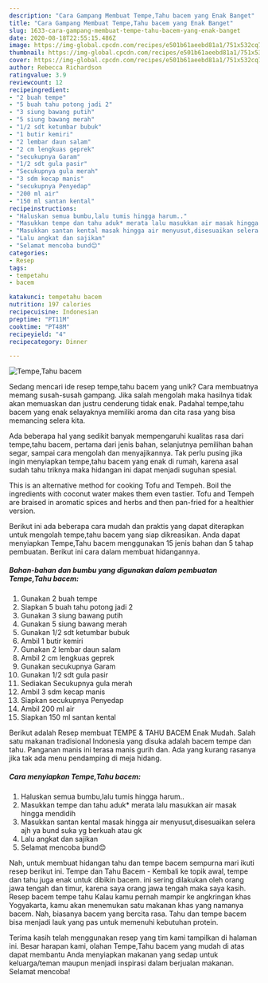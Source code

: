 ```yaml
---
description: "Cara Gampang Membuat Tempe,Tahu bacem yang Enak Banget"
title: "Cara Gampang Membuat Tempe,Tahu bacem yang Enak Banget"
slug: 1633-cara-gampang-membuat-tempe-tahu-bacem-yang-enak-banget
date: 2020-08-18T22:55:15.486Z
image: https://img-global.cpcdn.com/recipes/e501b61aeebd81a1/751x532cq70/tempetahu-bacem-foto-resep-utama.jpg
thumbnail: https://img-global.cpcdn.com/recipes/e501b61aeebd81a1/751x532cq70/tempetahu-bacem-foto-resep-utama.jpg
cover: https://img-global.cpcdn.com/recipes/e501b61aeebd81a1/751x532cq70/tempetahu-bacem-foto-resep-utama.jpg
author: Rebecca Richardson
ratingvalue: 3.9
reviewcount: 12
recipeingredient:
- "2 buah tempe"
- "5 buah tahu potong jadi 2"
- "3 siung bawang putih"
- "5 siung bawang merah"
- "1/2 sdt ketumbar bubuk"
- "1 butir kemiri"
- "2 lembar daun salam"
- "2 cm lengkuas geprek"
- "secukupnya Garam"
- "1/2 sdt gula pasir"
- "Secukupnya gula merah"
- "3 sdm kecap manis"
- "secukupnya Penyedap"
- "200 ml air"
- "150 ml santan kental"
recipeinstructions:
- "Haluskan semua bumbu,lalu tumis hingga harum.."
- "Masukkan tempe dan tahu aduk* merata lalu masukkan air masak hingga mendidih"
- "Masukkan santan kental masak hingga air menyusut,disesuaikan selera ajh ya bund suka yg berkuah atau gk"
- "Lalu angkat dan sajikan"
- "Selamat mencoba bund😊"
categories:
- Resep
tags:
- tempetahu
- bacem

katakunci: tempetahu bacem 
nutrition: 197 calories
recipecuisine: Indonesian
preptime: "PT11M"
cooktime: "PT48M"
recipeyield: "4"
recipecategory: Dinner

---
```



![Tempe,Tahu bacem](https://img-global.cpcdn.com/recipes/e501b61aeebd81a1/751x532cq70/tempetahu-bacem-foto-resep-utama.jpg)

Sedang mencari ide resep tempe,tahu bacem yang unik? Cara membuatnya memang susah-susah gampang. Jika salah mengolah maka hasilnya tidak akan memuaskan dan justru cenderung tidak enak. Padahal tempe,tahu bacem yang enak selayaknya memiliki aroma dan cita rasa yang bisa memancing selera kita.

Ada beberapa hal yang sedikit banyak mempengaruhi kualitas rasa dari tempe,tahu bacem, pertama dari jenis bahan, selanjutnya pemilihan bahan segar, sampai cara mengolah dan menyajikannya. Tak perlu pusing jika ingin menyiapkan tempe,tahu bacem yang enak di rumah, karena asal sudah tahu triknya maka hidangan ini dapat menjadi suguhan spesial.

This is an alternative method for cooking Tofu and Tempeh. Boil the ingredients with coconut water makes them even tastier. Tofu and Tempeh are braised in aromatic spices and herbs and then pan-fried for a healthier version.


Berikut ini ada beberapa cara mudah dan praktis yang dapat diterapkan untuk mengolah tempe,tahu bacem yang siap dikreasikan. Anda dapat menyiapkan Tempe,Tahu bacem menggunakan 15 jenis bahan dan 5 tahap pembuatan. Berikut ini cara dalam membuat hidangannya.

<!--inarticleads1-->

##### Bahan-bahan dan bumbu yang digunakan dalam pembuatan Tempe,Tahu bacem:

1. Gunakan 2 buah tempe
1. Siapkan 5 buah tahu potong jadi 2
1. Gunakan 3 siung bawang putih
1. Gunakan 5 siung bawang merah
1. Gunakan 1/2 sdt ketumbar bubuk
1. Ambil 1 butir kemiri
1. Gunakan 2 lembar daun salam
1. Ambil 2 cm lengkuas geprek
1. Gunakan secukupnya Garam
1. Gunakan 1/2 sdt gula pasir
1. Sediakan Secukupnya gula merah
1. Ambil 3 sdm kecap manis
1. Siapkan secukupnya Penyedap
1. Ambil 200 ml air
1. Siapkan 150 ml santan kental


Berikut adalah Resep membuat TEMPE &amp; TAHU BACEM Enak Mudah. Salah satu makanan tradisional Indonesia yang disuka adalah bacem tempe dan tahu. Panganan manis ini terasa manis gurih dan. Ada yang kurang rasanya jika tak ada menu pendamping di meja hidang. 

<!--inarticleads2-->

##### Cara menyiapkan Tempe,Tahu bacem:

1. Haluskan semua bumbu,lalu tumis hingga harum..
1. Masukkan tempe dan tahu aduk* merata lalu masukkan air masak hingga mendidih
1. Masukkan santan kental masak hingga air menyusut,disesuaikan selera ajh ya bund suka yg berkuah atau gk
1. Lalu angkat dan sajikan
1. Selamat mencoba bund😊


Nah, untuk membuat hidangan tahu dan tempe bacem sempurna mari ikuti resep berikut ini. Tempe dan Tahu Bacem - Kembali ke topik awal, tempe dan tahu juga enak untuk dibikin bacem. ini sering dilakukan oleh orang jawa tengah dan timur, karena saya orang jawa tengah maka saya kasih. Resep bacem tempe tahu Kalau kamu pernah mampir ke angkringan khas Yogyakarta, kamu akan menemukan satu makanan khas yang namanya bacem. Nah, biasanya bacem yang bercita rasa. Tahu dan tempe bacem bisa menjadi lauk yang pas untuk memenuhi kebutuhan protein. 

Terima kasih telah menggunakan resep yang tim kami tampilkan di halaman ini. Besar harapan kami, olahan Tempe,Tahu bacem yang mudah di atas dapat membantu Anda menyiapkan makanan yang sedap untuk keluarga/teman maupun menjadi inspirasi dalam berjualan makanan. Selamat mencoba!
